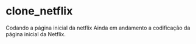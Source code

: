 # clone_netflix
Codando a página inicial da netflix 
Ainda em andamento  a codificação da página inicial da Netflix.
